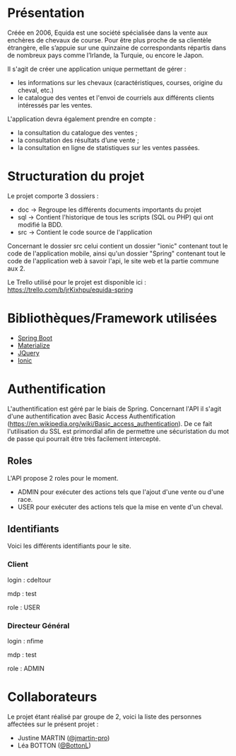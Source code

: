 # Présentation
Créée en 2006, Equida est une société spécialisée dans la vente aux enchères de chevaux de course. Pour être plus proche de sa clientèle étrangère, elle s’appuie sur une quinzaine de correspondants répartis dans de nombreux pays comme l’Irlande, la Turquie, ou encore le Japon.

Il s'agit de créer une application unique permettant de gérer :

- les informations sur les chevaux (caractéristiques, courses, origine du cheval, etc.)
- le catalogue des ventes et l'envoi de courriels aux différents clients intéressés par les ventes.

L'application devra également prendre en compte :
- la consultation du catalogue des ventes ;
- la consultation des résultats d’une vente ;
- la consultation en ligne de statistiques sur les ventes passées.

# Structuration du projet

Le projet comporte 3 dossiers :
- doc → Regroupe les différents documents importants du projet
- sql → Contient l'historique de tous les scripts (SQL ou PHP) qui ont modifié la BDD.
- src → Contient le code source de l'application

Concernant le dossier src celui contient un dossier "ionic" contenant tout le code de l'application mobile, ainsi qu'un dossier "Spring" contenant tout le code de l'application web à savoir l'api, le site web et la partie commune aux 2.

Le Trello utilisé pour le projet est disponible ici : https://trello.com/b/jrKixhpu/equida-spring

# Bibliothèques/Framework utilisées

- [Spring Boot](https://spring.io/projects/spring-boot)
- [Materialize](https://materializecss.com/) 
- [JQuery](https://jquery.com/)
- [Ionic](https://ionicframework.com/)

# Authentification

L'authentification est géré par le biais de Spring. Concernant l'API il s'agit d'une authentification avec Basic Access Authentification (https://en.wikipedia.org/wiki/Basic_access_authentication). De ce fait l'utilisation du SSL est primordial afin de permettre une sécuristation du mot de passe qui pourrait être très facilement intercepté.

## Roles

L'API propose 2 roles pour le moment.

- ADMIN pour exécuter des actions tels que l'ajout d'une vente ou d'une race. 
- USER pour exécuter des actions tels que la mise en vente d'un cheval.

## Identifiants

Voici les différents identifiants pour le site.

### Client 

login : cdeltour

mdp : test

role : USER

### Directeur Général

login : nfime

mdp : test

role : ADMIN

# Collaborateurs

Le projet étant réalisé par groupe de 2, voici la liste des personnes affectées sur le présent projet : 
- Justine MARTIN ([@jmartin-pro](https://github.com/jmartin-pro))
- Léa BOTTON ([@BottonL](https://github.com/BottonL))
